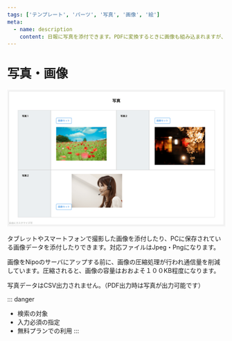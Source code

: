 ```yaml
---
tags: ['テンプレート', 'パーツ', '写真', '画像', '絵']
meta:
  - name: description
    content: 日報に写真を添付できます。PDFに変換するときに画像も組み込まれますが、CSV出力には対応していません
---
```

# 写真・画像<Badge text="GOLD限定" type="error" />
![写真を日報に添付する](./template/pict.png)

タブレットやスマートフォンで撮影した画像を添付したり、PCに保存されている画像データを添付したりできます。対応ファイルはJpeg・Pngになります。

画像をNipoのサーバにアップする前に、画像の圧縮処理が行われ通信量を削減しています。圧縮されると、画像の容量はおおよそ１００KB程度になります。

写真データはCSV出力されません。（PDF出力時は写真が出力可能です）

::: danger
- 検索の対象
- 入力必須の指定
- 無料プランでの利用
:::